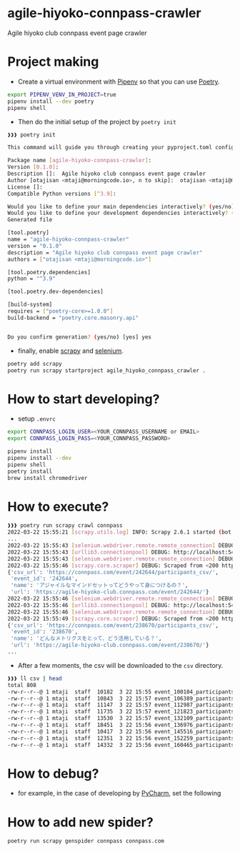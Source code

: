 # agile-hiyoko-connpass-crawler
Agile hiyoko club connpass event page crawler

# Project making

- Create a virtual environment with [Pipenv]((https://pipenv.pypa.io/en/latest/)) so that you can use [Poetry](https://cocoatomo.github.io/poetry-ja/).

```bash
export PIPENV_VENV_IN_PROJECT=true
pipenv install --dev poetry
pipenv shell
```

- Then do the initial setup of the project by `poetry init`

```bash
❱❱❱ poetry init

This command will guide you through creating your pyproject.toml config.

Package name [agile-hiyoko-connpass-crawler]:
Version [0.1.0]:
Description []:  Agile hiyoko club connpass event page crawler
Author [otajisan <mtaji@morningcode.io>, n to skip]:  otajisan <mtaji@morningcode.io>
License []:
Compatible Python versions [^3.9]:

Would you like to define your main dependencies interactively? (yes/no) [yes] no
Would you like to define your development dependencies interactively? (yes/no) [yes] no
Generated file

[tool.poetry]
name = "agile-hiyoko-connpass-crawler"
version = "0.1.0"
description = "Agile hiyoko club connpass event page crawler"
authors = ["otajisan <mtaji@morningcode.io>"]

[tool.poetry.dependencies]
python = "^3.9"

[tool.poetry.dev-dependencies]

[build-system]
requires = ["poetry-core>=1.0.0"]
build-backend = "poetry.core.masonry.api"


Do you confirm generation? (yes/no) [yes] yes
```

- finally, enable [scrapy](https://scrapy.org/) and [selenium](https://selenium-python.readthedocs.io/).

```bash
poetry add scrapy
poetry run scrapy startproject agile_hiyoko_connpass_crawler .
```

# How to start developing?

- setup `.envrc`

```bash
export CONNPASS_LOGIN_USER=<YOUR_CONNPASS_USERNAME or EMAIL>
export CONNPASS_LOGIN_PASS=<YOUR_CONNPASS_PASSWORD>
```

```bash
pipenv install
pipenv install --dev
pipenv shell
poetry install
brew install chromedriver
```

# How to execute?

```bash
❱❱❱ poetry run scrapy crawl connpass
2022-03-22 15:55:21 [scrapy.utils.log] INFO: Scrapy 2.6.1 started (bot: agile_hiyoko_connpass_crawler)
...
2022-03-22 15:55:43 [selenium.webdriver.remote.remote_connection] DEBUG: POST http://localhost:54296/session/c2bb140c17d097c606ffc925a5903317/url {"url": "https://connpass.com/event/242644/participants_csv/"}
2022-03-22 15:55:43 [urllib3.connectionpool] DEBUG: http://localhost:54296 "POST /session/c2bb140c17d097c606ffc925a5903317/url HTTP/1.1" 200 14
2022-03-22 15:55:43 [selenium.webdriver.remote.remote_connection] DEBUG: Finished Request
2022-03-22 15:55:46 [scrapy.core.scraper] DEBUG: Scraped from <200 https://agile-hiyoko-club.connpass.com/event/?page=1>
{'csv_url': 'https://connpass.com/event/242644/participants_csv/',
 'event_id': '242644',
 'name': 'アジャイルなマインドセットってどうやって身につけるの？',
 'url': 'https://agile-hiyoko-club.connpass.com/event/242644/'}
2022-03-22 15:55:46 [selenium.webdriver.remote.remote_connection] DEBUG: POST http://localhost:54296/session/c2bb140c17d097c606ffc925a5903317/url {"url": "https://connpass.com/event/238670/participants_csv/"}
2022-03-22 15:55:46 [urllib3.connectionpool] DEBUG: http://localhost:54296 "POST /session/c2bb140c17d097c606ffc925a5903317/url HTTP/1.1" 200 14
2022-03-22 15:55:46 [selenium.webdriver.remote.remote_connection] DEBUG: Finished Request
2022-03-22 15:55:49 [scrapy.core.scraper] DEBUG: Scraped from <200 https://agile-hiyoko-club.connpass.com/event/?page=1>
{'csv_url': 'https://connpass.com/event/238670/participants_csv/',
 'event_id': '238670',
 'name': 'どんなメトリクスをとって、どう活用している？',
 'url': 'https://agile-hiyoko-club.connpass.com/event/238670/'}
...
```

- After a few moments, the csv will be downloaded to the `csv` directory.

```bash
❱❱❱ ll csv | head
total 808
-rw-r--r--@ 1 mtaji  staff  10182  3 22 15:55 event_100104_participants.csv
-rw-r--r--@ 1 mtaji  staff  10843  3 22 15:57 event_106389_participants.csv
-rw-r--r--@ 1 mtaji  staff  11147  3 22 15:57 event_112987_participants.csv
-rw-r--r--@ 1 mtaji  staff  11735  3 22 15:57 event_121823_participants.csv
-rw-r--r--@ 1 mtaji  staff  13530  3 22 15:57 event_132109_participants.csv
-rw-r--r--@ 1 mtaji  staff  18451  3 22 15:56 event_136976_participants.csv
-rw-r--r--@ 1 mtaji  staff  10417  3 22 15:56 event_145516_participants.csv
-rw-r--r--@ 1 mtaji  staff  12351  3 22 15:56 event_152259_participants.csv
-rw-r--r--@ 1 mtaji  staff  14332  3 22 15:56 event_160465_participants.csv
```

# How to debug?

- for example, in the case of developing by [PyCharm](https://www.jetbrains.com/ja-jp/pycharm/), set the following


# How to add new spider?

```bash
poetry run scrapy genspider connpass connpass.com
```